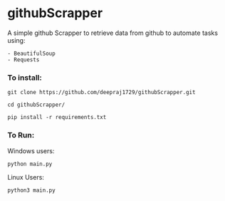 # githubScrapper
A simple github Scrapper to retrieve data from github to automate tasks using:

    - BeautifulSoup
    - Requests

### To install:
    
    git clone https://github.com/deepraj1729/githubScrapper.git
    
    cd githubScrapper/
    
    pip install -r requirements.txt

### To Run:
Windows users:

    python main.py

Linux Users:

    python3 main.py
